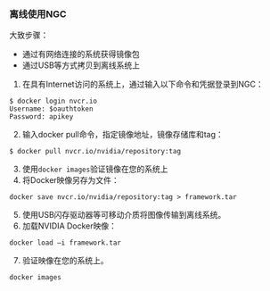 ### 离线使用NGC
大致步骤：
  - 通过有网络连接的系统获得镜像包
  - 通过USB等方式拷贝到离线系统上


1. 在具有Internet访问的系统上，通过输入以下命令和凭据登录到NGC：
```
$ docker login nvcr.io
Username: $oauthtoken 
Password: apikey
```
2. 输入docker pull命令，指定镜像地址，镜像存储库和tag：
```
$ docker pull nvcr.io/nvidia/repository:tag
```
3. 使用`docker images`验证镜像在您的系统上
4. 将Docker映像另存为文件：
```
docker save nvcr.io/nvidia/repository:tag > framework.tar
```
5. 使用USB闪存驱动器等可移动介质将图像传输到离线系统。
6. 加载NVIDIA Docker映像：
```
docker load –i framework.tar
```
7. 验证映像在您的系统上。
```
docker images
```